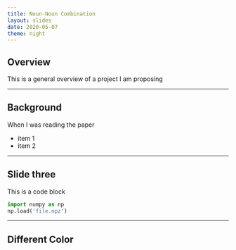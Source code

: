 ```yaml
---
title: Noun-Noun Combination
layout: slides
date: 2020-05-07
theme: night
---
```

<div markdown="0">

## Overview
This is a general overview of a project I am proposing

---

## Background
When I was reading the paper
* item 1 <!-- .element: class="fragment" data-fragment-index="1" -->
* item 2 <!-- .element: class="fragment" data-fragment-index="2" --> 

---

## Slide three
This is a code block
```python
import numpy as np
np.load('file.npz')
```

---

<!-- .slide: data-background="#9e8c16" -->
## Different Color


</div> 